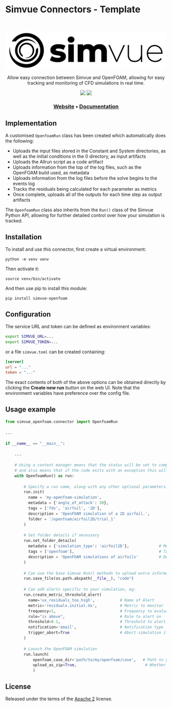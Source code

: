 # Simvue Connectors - Template

<br/>

<p align="center">
  <picture>
    <source media="(prefers-color-scheme: dark)" srcset="https://github.com/simvue-io/.github/blob/5eb8cfd2edd3269259eccd508029f269d993282f/simvue-white.png" />
    <source media="(prefers-color-scheme: light)" srcset="https://github.com/simvue-io/.github/blob/5eb8cfd2edd3269259eccd508029f269d993282f/simvue-black.png" />
    <img alt="Simvue" src="https://github.com/simvue-io/.github/blob/5eb8cfd2edd3269259eccd508029f269d993282f/simvue-black.png" width="500">
  </picture>
</p>

<p align="center">
Allow easy connection between Simvue and OpenFOAM, allowing for easy tracking and monitoring of CFD simulations in real time.
</p>

<div align="center">
<a href="https://github.com/simvue-io/client/blob/main/LICENSE" target="_blank"><img src="https://img.shields.io/github/license/simvue-io/client"/></a>
<img src="https://img.shields.io/badge/python-3.10%20%7C%203.11%20%7C%203.12%20%7C%203.13-blue">
</div>

<h3 align="center">
 <a href="https://simvue.io"><b>Website</b></a>
  •
  <a href="https://docs.simvue.io"><b>Documentation</b></a>
</h3>

## Implementation
A customised `OpenfoamRun` class has been created which automatically does the following:

* Uploads the input files stored in the Constant and System directories, as well as the initial conditions in the 0 directory, as input artifacts
* Uploads the Allrun script as a code artifact
* Uploads information from the top of the log files, such as the OpenFOAM build used, as metadata
* Uploads information from the log files before the solve begins to the events log
* Tracks the residuals being calculated for each parameter as metrics
* Once complete, uploads all of the outputs for each time step as output artifacts

The `OpenfoamRun` class also inherits from the `Run()` class of the Simvue Python API, allowing for further detailed control over how your simulation is tracked.

## Installation
To install and use this connector, first create a virtual environment:
```
python -m venv venv
```
Then activate it:
```
source venv/bin/activate
```
And then use pip to install this module:
```
pip install simvue-openfoam
```

## Configuration
The service URL and token can be defined as environment variables:
```sh
export SIMVUE_URL=...
export SIMVUE_TOKEN=...
```
or a file `simvue.toml` can be created containing:
```toml
[server]
url = "..."
token = "..."
```
The exact contents of both of the above options can be obtained directly by clicking the **Create new run** button on the web UI. Note that the environment variables have preference over the config file.

## Usage example

```python
from simvue_openfoam.connector import OpenfoamRun

...

if __name__ == "__main__":

    ...

    # Using a context manager means that the status will be set to completed automatically,
    # and also means that if the code exits with an exception this will be reported to Simvue
    with OpenfoamRun() as run:

        # Specify a run name, along with any other optional parameters:
        run.init(
          name = 'my-openfoam-simulation',                              # Run name
          metadata = {'angle_of_attack': 30},                           # Metadata
          tags = ['fds', 'airfoil', '2D'],                              # Tags
          description = 'OpenFOAM simulation of a 2D airfoil.',         # Description
          folder = '/openfoam/airfoil2D/trial_1'                        # Folder path
        )

        # Set folder details if necessary
        run.set_folder_details(
          metadata = {'simulation_type': 'airfoil2D'},             # Metadata
          tags = ['openfoam'],                                     # Tags
          description = 'OpenFOAM simulations of airfoils'         # Description
        )

        # Can use the base Simvue Run() methods to upload extra information, eg:
        run.save_file(os.path.abspath(__file__), "code")

        # Can add alerts specific to your simulation, eg:
        run.create_metric_threshold_alert(
          name='ux_residuals_too_high',           # Name of Alert
          metric='residuals.initial.Ux',          # Metric to monitor
          frequency=1,                            # Frequency to evaluate rule at (mins)
          rule="is above",                        # Rule to alert on
          threshold=0.1,                          # Threshold to alert on
          notification='email',                   # Notification type
          trigger_abort=True                      # Abort simulation if triggered
        )

        # Launch the OpenFOAM simulation
        run.launch(
            openfoam_case_dir='path/to/my/openfoam/case',   # Path to your OpenFOAM case directory
            upload_as_zip=True,                              # Whether to upload inputs & results as zip files
            )

```

## License

Released under the terms of the [Apache 2](https://github.com/simvue-io/client/blob/main/LICENSE) license.
